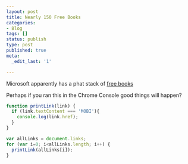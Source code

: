 ```yaml
---
layout: post
title: Nearly 150 Free Books
categories:
- Blog
tags: []
status: publish
type: post
published: true
meta:
  _edit_last: '1'

---
```


Microsoft apparently has a phat stack of [free books](http://blogs.msdn.com/b/mssmallbiz/archive/2013/06/28/almost-150-free-microsoft-ebooks-covering-windows-7-windows-8-office-2010-office-2013-office-365-office-web-apps-windows-server-2012-windows-phone-7-windows-phone-8-sql-server-2008-sql-server-2012-sharepoint-server-2010-s.aspx)

Perhaps if you ran this in the Chrome Console good things will happen?

```js
function printLink(link) {
  if (link.textContent === 'MOBI'){
    console.log(link.href);
  }
}

var allLinks = document.links;
for (var i=0; i<allLinks.length; i++) {
  printLink(allLinks[i]);
}
```
